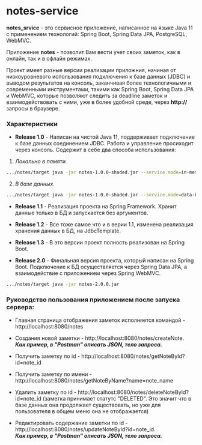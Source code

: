 # notes-service

**notes_srvice** - это сервисное приложение, написанное на языке Java 11 с применением технологий: Spring Boot, Spring Data JPA, PostgreSQL, WebMVC.

Приложение **notes** - позволит Вам вести учет своих заметок, как в онлайн, так и в офлайн режимах.

Проект имеет разные версии реализации приложния, начиная от низкоуровневого использования подключения к базe данных (JDBC) и выводом результатов на консоль, заканчивая более технологичными и современными инструментами, такими как Spring Boot, Spring Data JPA и WebMVC, которые позволяют следить за deadline заметок и взаимодействовать с ними, уже в более удобной среде, через **http://** запросы в браузере.

### Характеристики

+ **Release 1.0** - Написан на чистой Java 11, поддерживает подключение к базе данных соединением JDBC. Работа и управление просиходит через консоль. Содержит в себе два способа использования:
  
1. *Локально в памяти.*
```bash
.../notes/target java -jar notes-1.0.0-shaded.jar --service.mode=in-memory
```  
2. *В базе данных.*
```bash
.../notes/target java -jar notes-1.0.0-shaded.jar --service.mode=data-base
``` 
+ **Release 1.1** - Реализация проекта на Spring Framework. Хранит данные только в БД и запускается без аргументов.

+ **Release 1.2** - Все тоже самое что и в верии 1.1, изменена реализация хранения данных в БД, на JdbcTemplate.

+ **Release 1.3** - В это версии проект полность реализован на Spring Boot.
  
+ **Release 2.0** - Финальная версия проекта, который написан на Spring Boot. Подключение к БД осуществляется через Spring Data JPA, а взаимодействие с приложением через Spring WebMVC.
```bash
.../notes/target java -jar notes-2.0.0.jar
```
### Руководство пользования приложением после запуска сервера:
+ Главная страница отображения заметок исполняется командой - http://localhost:8080/notes

+ Создания новой заметки - http://localhost:8080/notes/createNote.   
   ***Как пример, в "Postman" описать JSON, тело запроса.***

+ Получить заметку по id - http://localhost:8080/notes/getNoteById?id=note_id

+ Получить заметку по имени - http://localhost:8080/notes/getNoteByName?name=note_name

+ Удалить заметку по id - http://localhost:8080/notes/deleteNoteById?id=note_id (заметка принимает статутс "DELETED". Это значит что в базе данных она продолжает существовать, но уже для пользователя в общем меню она не отображается)

+ Редактировать содержание заметки по id - http://localhost:8080/notes/updateNoteById?id=note_id.   
   ***Как пример, в "Postman" описать JSON, тело запроса.***
